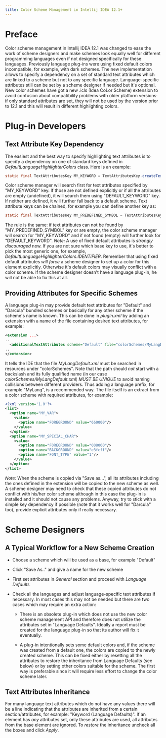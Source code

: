 ```yaml
---
title: Color Scheme Management in Intellij IDEA 12.1+
---
```


# Preface

Color scheme management in Intellij IDEA 12.1 was changed to ease the work of scheme designers and make schemes look equally well for different programming languages even if not designed specifically for these languages. Previously language plug-ins were using fixed default colors incompatible, for example, with dark schemes. The new implementation allows to specify a dependency on a set of standard text attributes which are linked to a scheme but not to any specific language. Language-specific attributes still can be set by a scheme designer if needed but it's optional. New color schemes have got a new .icls (Idea CoLor Scheme) extension to avoid confusion about compatibility problems with older platform versions:
if only standard attributes are set, they will not be used by the version prior to 12.1 and this will result in different highlighting colors.

# Plug-in Developers

## Text Attribute Key Dependency

The easiest and the best way to specify highlighting text attributes is to specify a dependency on one of standard keys defined in *DefaultLanguageHighlighterColors*  class.
Here is an example:

```java
static final TextAttributesKey MY_KEYWORD = TextAttributesKey.createTextAttributesKey("MY_KEYWORD", DefaultLanguageHighlighterColors.KEYWORD);
```

Color scheme manager will search first for text attributes specified by "MY_KEYWORD" key.
If those are not defined explicitly or if all the attributes are empty (undefined), it will search them using "DEFAULT_KEYWORD" key.
If neither are defined, it will further fall back to a default scheme.
Text attribute keys can be chained, for example you can define another key as:

```java
static final TextAttributesKey MY_PREDEFINED_SYMBOL = TextAttributesKey.createTextAttributesKey("MY_PREDEFINED_SYMBOL", MY_KEYWORD);
```

The rule is the same: if text attributes can not be found by "MY_PREDEFINED_SYMBOL" key or are empty, the color scheme manager will search for "MY_KEYWORD" and if not found (empty) will further look for "DEFAULT_KEYWORD".
*Note:*  A use of fixed default attributes is _strongly discouraged_ now.
If you are not sure which base key to use, it's better to pick the most generic one, for example, *DefaultLanguageHighlighterColors.IDENTIFIER*.
Remember that using fixed default attributes *will force*  a scheme designer to set up a color for this element explicitly.
Otherwise it's default colors may visually conflict with a color scheme.
If the scheme designer doesn't have a language plug-in, he will not be able to fix this at all.

## Providing Attributes for Specific Schemes

A language plug-in may provide default text attributes for "Default" and "Darcula" bundled schemes or basically for any other scheme if the scheme's name is known.
This can be done in *plugin.xml*  by adding an extension with a name of the file containing desired text attributes, for example:

```xml
<extension ...>
..
  <additionalTextAttributes scheme="Default" file="colorSchemes/MyLangDefault.xml"/>
..
</extension>
```

It tells the IDE that the file *MyLangDefault.xml*  must be searched in resources under "colorSchemes".
Note that the path should *not*  start with a backslash and its fully qualified name (in our case *colorSchemes/MyLangDefault.xml*) *MUST BE UNIQUE*  to avoid naming collisions between different providers.
Thus adding a language prefix, for example "MyLang", is a recommended way.
The file itself is an extract from a color scheme with required attributes, for example:

```xml
<?xml version='1.0'?>
<list>
  <option name="MY_VAR">
    <value>
      <option name="FOREGROUND" value="660000"/>
    </value>
  </option>
  <option name="MY_SPECIAL_CHAR">
    <value>
      <option name="FOREGROUND" value="008000"/>
      <option name="BACKGROUND" value="e3fcff"/>
      <option name="FONT_TYPE" value="1"/>
    </value>
  </option>
</list>
```

*Note:*  When the scheme is copied via "Save as...", all its attributes including the ones defined in the extension will be copied to the new scheme as well.
A scheme designer may need to check that these copied attributes do not conflict with his/her color scheme although in this case the plug-in is installed and it should not cause any problems.
Anyway, try to stick with a simple key dependency if possible (note that it works well for "Darcula" too), provide explicit attributes only if really necessary.

# Scheme Designers

## A Typical Workflow for a New Scheme Creation

*  Choose a scheme which will be used as a base, for example "Default"

*  Click "Save As.." and give a name for the new scheme

*  First set attributes in *General*  section and proceed with *Language Defaults*

*  Check all the languages and adjust language-specific text attributes if necessary.
In most cases this may not be needed but there are two cases which may require an extra action:

    *  There is an obsolete plug-in which does not use the new color scheme management API and therefore does not utilize the attributes set in "Language Defaults".
    Ideally a report must be created for the language plug-in so that its author will fix it eventually.

    *  A plug-in intentionally sets some default colors and, if the scheme was created from a default one, the colors are copied to the newly created scheme.
    This can be fixed either by resetting all the attributes to restore the inheritance from Language Defaults (see below) or by setting other colors suitable for the scheme.
    The first way is preferable since it will require less effort to change the color scheme later.

## Text Attributes Inheritance

For many language text attributes which do not have any values there will be a line indicating that the attributes are inherited from a certain section/attributes, for example: "Keyword (Language Defaults)".
If an element has *any*  attributes set, only these attributes are used, all attributes from the base element are ignored.
To *restore*  the inheritance uncheck all the boxes and click *Apply*.

